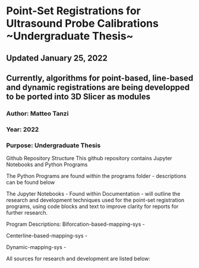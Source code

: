 # Point-Set Registrations for Ultrasound Probe Calibrations ~Undergraduate Thesis~

## Updated January 25, 2022
## Currently, algorithms for point-based, line-based and dynamic registrations are being developped to be ported into 3D Slicer as modules

### Author: Matteo Tanzi
### Year: 2022
### Purpose: Undergraduate Thesis

Github Repository Structure
This github repository contains Jupyter Notebooks and Python Programs

The Python Programs are found within the programs folder - descriptions can be found below

The Jupyter Notebooks - Found within Documentation - will outline the research and development techniques used for the point-set registration programs, using code blocks and text to improve clarity for reports for further research.



Program Descriptions:
Biforcation-based-mapping-sys - 

Centerline-based-mapping-sys - 

Dynamic-mapping-sys -

All sources for research and development are listed below:

